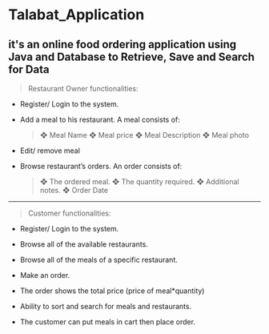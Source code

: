 # Talabat_Application

## it's an online food ordering application using Java and Database to Retrieve, Save and Search for Data




> Restaurant Owner functionalities:

   * Register/ Login to the system.

   * Add a meal to his restaurant. A meal consists of:
      >❖ Meal Name
      >❖ Meal price
      >❖ Meal Description
      >❖ Meal photo

  * Edit/ remove meal

  * Browse restaurant’s orders. An order consists of:
    >❖ The ordered meal.
    >❖ The quantity required.
    >❖ Additional notes.
    >❖ Order Date

**********************************************************************************************

> Customer functionalities:

   * Register/ Login to the system.
    
   * Browse all of the available restaurants.
    
   * Browse all of the meals of a specific restaurant.
    
   * Make an order.
   
   * The order shows the total price (price of meal*quantity)

   * Ability to sort and search for meals and restaurants.
   
   * The customer can put meals in cart then place order.
